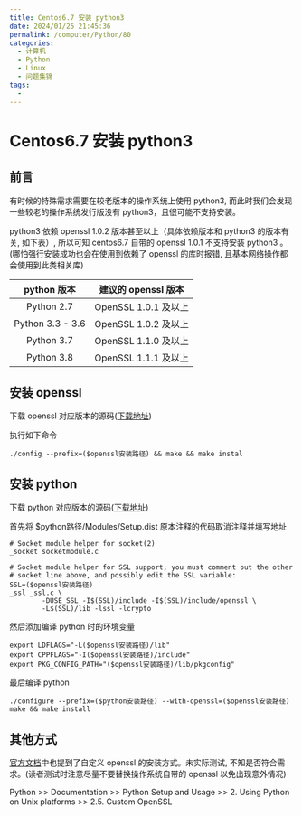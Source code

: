 ```yaml
---
title: Centos6.7 安装 python3
date: 2024/01/25 21:45:36
permalink: /computer/Python/80
categories:
  - 计算机
  - Python
  - Linux
  - 问题集锦
tags:
  -
---
```

# Centos6.7 安装 python3

## 前言

有时候的特殊需求需要在较老版本的操作系统上使用 python3, 而此时我们会发现一些较老的操作系统发行版没有 python3，且很可能不支持安装。

python3 依赖 openssl 1.0.2 版本甚至以上（具体依赖版本和 python3 的版本有关, 如下表）, 所以可知 centos6.7 自带的 openssl 1.0.1 不支持安装 python3 。(哪怕强行安装成功也会在使用到依赖了 openssl 的库时报错, 且基本网络操作都会使用到此类相关库)

|python 版本|建议的 openssl 版本|
|:---:|:---:|
|Python 2.7|OpenSSL 1.0.1 及以上|
|Python 3.3 - 3.6|OpenSSL 1.0.2 及以上|
|Python 3.7|OpenSSL 1.1.0 及以上|
|Python 3.8|OpenSSL 1.1.1 及以上|

## 安装 openssl

下载 openssl 对应版本的源码([下载地址](https://www.openssl.org/source/index.html))

执行如下命令

```shell
./config --prefix=($openssl安装路径) && make && make instal
```

## 安装 python

下载 python 对应版本的源码([下载地址](https://www.python.org/ftp/python/))

首先将 $python路径/Modules/Setup.dist 原本注释的代码取消注释并填写地址

```shell
# Socket module helper for socket(2)
_socket socketmodule.c

# Socket module helper for SSL support; you must comment out the other
# socket line above, and possibly edit the SSL variable:
SSL=($openssl安装路径)
_ssl _ssl.c \
        -DUSE_SSL -I$(SSL)/include -I$(SSL)/include/openssl \
        -L$(SSL)/lib -lssl -lcrypto
```

然后添加编译 python 时的环境变量

```shell
export LDFLAGS="-L($openssl安装路径)/lib"
export CPPFLAGS="-I($openssl安装路径)/include"
export PKG_CONFIG_PATH="($openssl安装路径)/lib/pkgconfig"
```

最后编译 python 

```shell
./configure --prefix=($python安装路径) --with-openssl=($openssl安装路径)
make && make install
```

## 其他方式

[官方文档](https://docs.python.org/3/using/unix.html#custom-openssl)中也提到了自定义 openssl 的安装方式。未实际测试, 不知是否符合需求。(读者测试时注意尽量不要替换操作系统自带的 openssl 以免出现意外情况)

Python >> Documentation >> Python Setup and Usage >> 2. Using Python on Unix platforms >> 2.5. Custom OpenSSL  